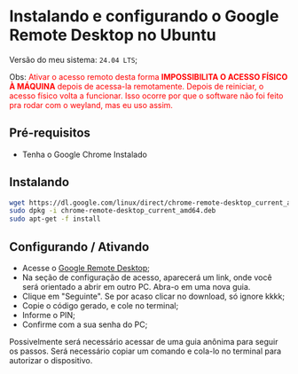 # Instalando e configurando o Google Remote Desktop no Ubuntu

Versão do meu sistema: `24.04 LTS`;

Obs: <span style="color:red;">Ativar o acesso remoto desta forma <strong>IMPOSSIBILITA O ACESSO FÍSICO À MÁQUINA</strong> depois de acessa-la remotamente. Depois de reiniciar, o acesso físico volta a funcionar. Isso ocorre por que o software não foi feito pra rodar com o weyland, mas eu uso assim.</span>

## Pré-requisitos

- Tenha o Google Chrome Instalado



## Instalando

```sh
wget https://dl.google.com/linux/direct/chrome-remote-desktop_current_amd64.deb
sudo dpkg -i chrome-remote-desktop_current_amd64.deb
sudo apt-get -f install
```



## Configurando / Ativando

- Acesse o [Google Remote Desktop](https://remotedesktop.google.com);
- Na seção de configuração de acesso, aparecerá um link, onde você será orientado a abrir em outro PC. Abra-o em uma nova guia.
- Clique em "Seguinte". Se por acaso clicar no download, só ignore kkkk;
- Copie o código gerado, e cole no terminal;
- Informe o PIN;
- Confirme com a sua senha do PC;


Possivelmente será necessário acessar de uma guia anônima para seguir os passos.
Será necessário copiar um comando e cola-lo no terminal para autorizar o dispositivo.

